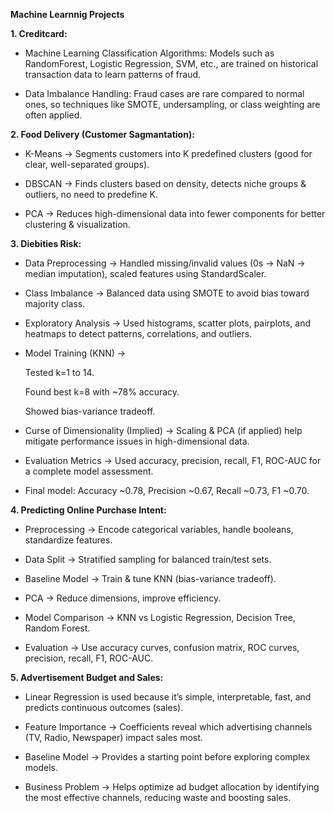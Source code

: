 
**Machine Learnnig Projects**

**1. Creditcard:**
   - Machine Learning Classification Algorithms: Models such as RandomForest, Logistic Regression, SVM, etc., are trained on historical transaction data to learn patterns of fraud.

   - Data Imbalance Handling: Fraud cases are rare compared to normal ones, so techniques like SMOTE, undersampling, or class weighting are often applied.
     
     
**2. Food Delivery (Customer Sagmantation):**
   
   -  K-Means → Segments customers into K predefined clusters (good for clear, well-separated groups).

   - DBSCAN → Finds clusters based on density, detects niche groups & outliers, no need to predefine K.

   - PCA → Reduces high-dimensional data into fewer components for better clustering & visualization.
     

**3. Diebities Risk:**
   - Data Preprocessing → Handled missing/invalid values (0s → NaN → median imputation), scaled features using StandardScaler.

   - Class Imbalance → Balanced data using SMOTE to avoid bias toward majority class.

   - Exploratory Analysis → Used histograms, scatter plots, pairplots, and heatmaps to detect patterns, correlations, and outliers.

   - Model Training (KNN) →

        Tested k=1 to 14.

        Found best k=8 with ~78% accuracy.

        Showed bias-variance tradeoff.

  - Curse of Dimensionality (Implied) → Scaling & PCA (if applied) help mitigate performance issues in high-dimensional data.

  - Evaluation Metrics → Used accuracy, precision, recall, F1, ROC-AUC for a complete model assessment.

  - Final model: Accuracy ~0.78, Precision ~0.67, Recall ~0.73, F1 ~0.70.
    
    
**4. Predicting Online Purchase Intent:**
   - Preprocessing → Encode categorical variables, handle booleans, standardize features.

   - Data Split → Stratified sampling for balanced train/test sets.

   - Baseline Model → Train & tune KNN (bias-variance tradeoff).

   - PCA → Reduce dimensions, improve efficiency.

   - Model Comparison → KNN vs Logistic Regression, Decision Tree, Random Forest.

   - Evaluation → Use accuracy curves, confusion matrix, ROC curves, precision, recall, F1, ROC-AUC.

**5. Advertisement Budget and Sales:**
  - Linear Regression is used because it’s simple, interpretable, fast, and predicts continuous outcomes (sales).

  - Feature Importance → Coefficients reveal which advertising channels (TV, Radio, Newspaper) impact sales most.

  - Baseline Model → Provides a starting point before exploring complex models.

  - Business Problem → Helps optimize ad budget allocation by identifying the most effective channels, reducing waste and boosting sales.
     
